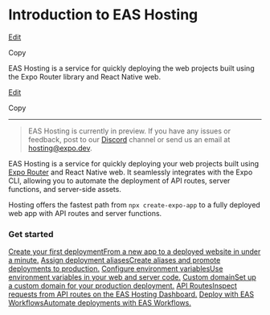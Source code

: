 # Introduction to EAS Hosting

[Edit](https://github.com/expo/expo/edit/main/docs/pages/eas/hosting/introduction.mdx)

Copy

EAS Hosting is a service for quickly deploying the web projects built using
the Expo Router library and React Native web.

[Edit](https://github.com/expo/expo/edit/main/docs/pages/eas/hosting/introduction.mdx)

Copy

* * *

> EAS Hosting is currently in preview. If you have any issues or feedback,
> post to our [Discord](https://chat.expo.dev/) channel or send us an email at
> [hosting@expo.dev](mailto:hosting@expo.dev).

EAS Hosting is a service for quickly deploying your web projects built using
[Expo Router](/router/introduction) and React Native web. It seamlessly
integrates with the Expo CLI, allowing you to automate the deployment of API
routes, server functions, and server-side assets.

Hosting offers the fastest path from `npx create-expo-app` to a fully deployed
web app with API routes and server functions.

### Get started

[Create your first deploymentFrom a new app to a deployed website in under a
minute.](/eas/hosting/get-started) [Assign deployment aliasesCreate aliases
and promote deployments to production.](/eas/hosting/deployments-and-aliases)
[Configure environment variablesUse environment variables in your web and
server code.](/eas/hosting/environment-variables) [Custom domainSet up a
custom domain for your production deployment.](/eas/hosting/custom-domain)
[API RoutesInspect requests from API routes on the EAS Hosting
Dashboard.](/eas/hosting/api-routes) [Deploy with EAS WorkflowsAutomate
deployments with EAS Workflows.](/eas/hosting/workflows)

